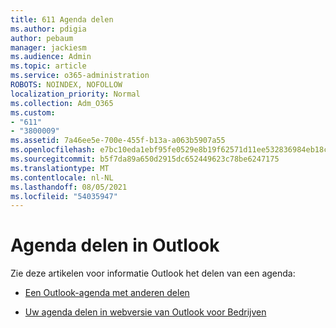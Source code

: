 ```yaml
---
title: 611 Agenda delen
ms.author: pdigia
author: pebaum
manager: jackiesm
ms.audience: Admin
ms.topic: article
ms.service: o365-administration
ROBOTS: NOINDEX, NOFOLLOW
localization_priority: Normal
ms.collection: Adm_O365
ms.custom:
- "611"
- "3800009"
ms.assetid: 7a46ee5e-700e-455f-b13a-a063b5907a55
ms.openlocfilehash: e7bc10eda1ebf95fe0529e8b19f62571d11ee532836984eb18c5fa9b4647ca3d
ms.sourcegitcommit: b5f7da89a650d2915dc652449623c78be6247175
ms.translationtype: MT
ms.contentlocale: nl-NL
ms.lasthandoff: 08/05/2021
ms.locfileid: "54035947"
---
```

# <a name="calendar-sharing-in-outlook"></a>Agenda delen in Outlook

Zie deze artikelen voor informatie Outlook het delen van een agenda:
  
- [Een Outlook-agenda met anderen delen](https://support.office.com/article/353ed2c1-3ec5-449d-8c73-6931a0adab88)

- [Uw agenda delen in webversie van Outlook voor Bedrijven](https://support.office.com/article/7ecef8ae-139c-40d9-bae2-a23977ee58d5)
